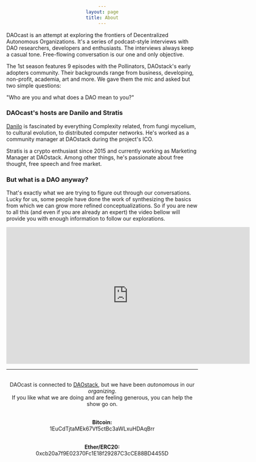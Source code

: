 ```yaml
---
layout: page
title: About
---
```


DAOcast is an attempt at exploring the frontiers of Decentralized Autonomous Organizations. It's a series of podcast-style interviews with DAO researchers, developers and enthusiasts. The interviews always keep a casual tone. Free-flowing conversation is our one and only objective.

The 1st season features 9 episodes with the Pollinators, DAOstack's early adopters community. Their backgrounds range from business, developing, non-profit, academia, art and more. We gave them the mic and asked but two simple questions:

"Who are you and what does a DAO mean to you?"

### DAOcast's hosts are Danilo and Stratis

[Danilo](https://www.youtube.com/watch?v=mgK8QFYdbNk) is fascinated by everything Complexity related, from fungi mycelium, to cultural evolution, to distributed computer networks. He's worked as a community manager at DAOstack during the project's ICO.

Stratis is a crypto enthusiast since 2015 and currently working as Marketing Manager at DAOstack. Among other things, he's passionate about free thought, free speech and free market.

### But what is a DAO anyway?

That's exactly what we are trying to figure out through our conversations. Lucky for us, some people have done the work of synthesizing the basics from which we can grow more refined conceptualizations. So if you are new to all this (and even if you are already an expert) the video bellow will provide you with enough information to follow our explorations.

<iframe width="640" height="360" src="https://www.youtube.com/embed/ETfaSaywXqM" frameborder="0" allow="autoplay; encrypted-media" webkitallowfullscreen mozallowfullscreen allowfullscreen></iframe>

---

<html>
<head>
<style>
div {
    width: auto;
    text-align:center;
}

div.a {
    word-wrap: break-word;
    font-size: medium;
}

</style>
</head>
<body>

<div class="a"><br>DAOcast is connected to <a href="https://daostack.io/">DAOstack</a>, but we have been <i>autonomous</i> in our <i>organizing</i>.<br>If you like what we are doing and are feeling generous, you can help the show go on.<br><br>

<b>Bitcoin:</b><br>
1EuCdTjtaMEk67Vf5ctBc3aWLxuHDAqBrr<br><br>

<b>Ether/ERC20:</b><br>
0xcb20a7f9E02370Fc1E18f29287C3cCE88BD4455D</div>


</body>
</html>
